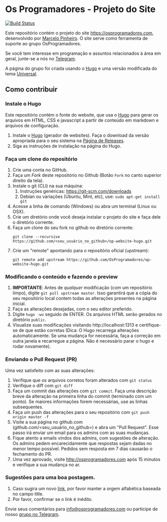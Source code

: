 ﻿# Os Programadores - Projeto do Site
[![Build Status](https://travis-ci.org/OsProgramadores/op-website-hugo.svg?branch=master)](https://travis-ci.org/OsProgramadores/op-website-hugo)

Este repositório contém o projeto do site https://osprogramadores.com, desenvolvido por [Marcelo Pinheiro](https://twitter.com/mpinheir). O site serve como ferramenta de suporte ao grupo OsProgramadores.

Se você tem interesse em programação e assuntos relacionados à área em geral, junte-se a nós no [Telegram](https://t.me/osprogramadores).

A página do grupo foi criada usando o [Hugo](https://gohugo.io/) e uma versão modificada do tema [Universal](http://themes.gohugo.io/theme/hugo-universal-theme/).

## Como contribuir

### Instale o Hugo

Este repositório contém o fonte do website, que usa o [Hugo](http://gohugo.io) para gerar os arquivos em HTML, CSS e javascript a partir de conteúdo em markdown e arquivos de configuração.

1. Instale o [Hugo](https://gohugo.io/) (gerador de websites). Faça o download da versão apropriada para o seu sistema na [Página de Releases](https://github.com/spf13/hugo/releases).
1. Siga as instruções de instalação na página do Hugo.

### Faça um clone do repositório

1. Crie uma conta no GitHub.
1. Faça um *Fork* deste repositório no Github (Botão `Fork` no canto superior direito da tela).
1. Instale o git (CLI) na sua máquina: 
    1. Instruções genéricas: https://git-scm.com/downloads
    1. Debian ou variações (Ubuntu, Mint, etc), use: `sudo apt-get install git`
1. Acesse a linha de comando (Windows) ou abra um terminal (Linux ou OSX).
1. Crie um diretório onde você deseja instalar o projeto do site e faça dele o diretório corrente.
1. Faça um clone do seu fork no github no diretório corrente:
    ```
    git clone --recursive https://github.com/<seu_usuário_no_github>/op-website-hugo.git
    ```
1. Crie um "remote" apontando para o repositório oficial (upstream):
    ```
    git remote add upstream https://github.com/OsProgramadores/op-website-hugo.git
    ```
### Modificando o conteúdo e fazendo o preview

1. **IMPORTANTE**: Antes de *qualquer* modificação (com um repositório limpo), digite `git pull upstream master`. Isso garantirá que a cópia do seu repositório local contem todas as alterações presentes na página inicial.
1. Faça as alterações desejadas, com o seu editor preferido.
1. Digite `hugo -wv` seguido de ENTER. Os arquivos HTML serão gerados no diretório `public`.
1. Visualize suas modificações visitando http://localhost:1313 e certifique-se de que estão corretas (Dica: O Hugo recarrega alterações automaticamente. Se uma mudança for necessária, faça a correção em outra janela e recarregue a página. Não é necessário parar o hugo e rodar novamente).

### Enviando o Pull Request (PR)

Uma vez satisfeito com as suas alterações:
    
1. Verifique que os arquivos corretos foram alterados com `git status`
1. Verifique o diff com `git diff`
1. Faça um commit das alterações com `git commit`. Faça uma descrição breve da alteração na primeira linha do commit (terminado com um ponto). Se maiores informações forem necessárias, use as linhas subsequentes.
1. Faça um push das alterações para o seu repositório com `git push origin master -f`
1. Visite a sua página no github.com (github.com/<seu_usuário_no_github>) e abra um "Pull Request". Esse passo irá enviar um email para os admins com as suas mudanças.
1. Fique atento a emails vindos dos admins, com sugestões de alteração. Os admins pedem encarecidamente que respostas sejam dadas no menor tempo possível. Pedidos sem resposta em 7 dias causarão o fechamento do PR.
1. Uma vez aprovado, visite http://osprogramadores.com após 15 minutos e verifique a sua mudança no ar.

### Sugestões para uma boa postagem.

1. Caso sugira um novo [link](https://osprogramadores.com/links/), por favor manter a orgem alfabética baseada no campo title.
1. Por favor, confirmar se o link é inédito.

Envie seus comentários para info@osprogramadores.com ou participe de nosso [grupo no Telegram](https://t.me/osprogramadores).
